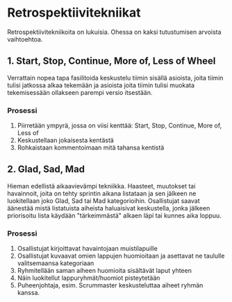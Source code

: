 # Retrospektiivitekniikat
Retrospektiivitekniikoita on lukuisia. Ohessa on kaksi tutustumisen arvoista vaihtoehtoa.

## 1. Start, Stop, Continue, More of, Less of Wheel
Verrattain nopea tapa fasilitoida keskustelu tiimin sisällä asioista, joita tiimin tulisi jatkossa alkaa tekemään ja asioista joita tiimin tulisi muokata tekemisessään ollakseen parempi versio itsestään.

### Prosessi
1. Piirretään ympyrä, jossa on viisi kenttää: Start, Stop, Continue, More of, Less of
2. Keskustellaan jokaisesta kentästä
3. Rohkaistaan kommentoimaan mitä tahansa kentistä

## 2. Glad, Sad, Mad
Hieman edellistä aikaavievämpi tekniikka. Haasteet, muutokset tai havainnoit, joita on tehty sprintin aikana listataan ja sen jälkeen ne luokitellaan joko Glad, Sad tai Mad kategorioihin. Osallistujat saavat äänestää mistä listatuista aiheista haluaisivat keskustella, jonka jälkeen priorisoitu lista käydään "tärkeimmästä" alkaen läpi tai kunnes aika loppuu.

### Prosessi
1. Osallistujat kirjoittavat havaintojaan muistilapuille
2. Osallistujat kuvaavat omien lappujen huomioitaan ja asettavat ne taululle valitsemaansa kategoriaan
3. Ryhmitellään saman aiheen huomioita sisältävät laput yhteen
4. Näin luokitellut lappuryhmät/huomiot pisteytetään
5. Puheenjohtaja, esim. Scrummaster keskusteluttaa aiheet ryhmän kanssa.